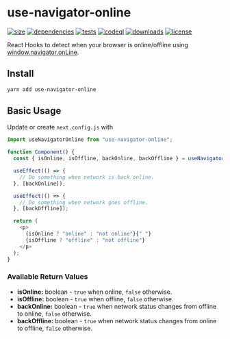 # use-navigator-online
[![size](https://img.shields.io/bundlephobia/minzip/use-navigator-online)](https://bundlephobia.com/result?p=use-navigator-online)
[![dependencies](https://img.shields.io/librariesio/release/npm/use-navigator-online)](https://libraries.io/npm/use-navigator-online)
[![tests](https://github.com/cansin/use-navigator-online/actions/workflows/tests.yml/badge.svg)]()
[![codeql](https://github.com/cansin/use-navigator-online/actions/workflows/codeql-analysis.yml/badge.svg)]()
[![downloads](https://img.shields.io/npm/dm/use-navigator-online)](https://www.npmjs.com/package/use-navigator-online)
[![license](https://img.shields.io/github/license/cansin/use-navigator-online)](https://github.com/cansin/use-navigator-online/blob/master/LICENSE)

React Hooks to detect when your browser is online/offline using
[window.navigator.onLine](https://developer.mozilla.org/en-US/docs/Web/API/NavigatorOnLine/onLine).

## Install

```bash
yarn add use-navigator-online
```

## Basic Usage

Update or create `next.config.js` with

```js
import useNavigatorOnline from "use-navigator-online";

function Component() {
  const { isOnline, isOffline, backOnline, backOffline } = useNavigatorOnline();

  useEffect(() => {
    // Do something when network is back online.
  }, [backOnline]);

  useEffect(() => {
    // Do something when network goes offline.
  }, [backOffline]);

  return (
    <p>
      {isOnline ? "online" : "not online"}{" "}
      {isOffline ? "offline" : "not offline"}
    </p>
  );
}
```

### Available Return Values

- **isOnline:** boolean - `true` when online, `false` otherwise.
- **isOffline:** boolean - `true` when offline, `false` otherwise.
- **backOnline:** boolean - `true` when network status changes from offline to online,
  `false` otherwise.
- **backOffline:** boolean - `true` when network status changes from online to offline,
  `false` otherwise.
